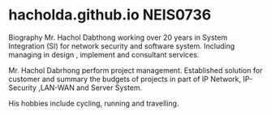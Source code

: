 # hacholda.github.io  NEIS0736

Biography
Mr. Hachol Dabthong working over 20 years in System Integration (SI) for network security 
and software system. Including managing in design , implement and consultant services.

Mr. Hachol Dabrhong perform project management. Established solution for customer and summary
the budgets of projects in part of IP Network, IP-Security ,LAN-WAN and Server System.

His hobbies include cycling, running and travelling. 